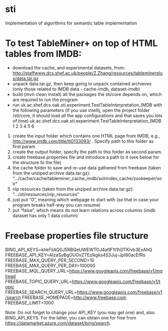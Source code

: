 # sti
Implementation of algorithms for semantic table implementation

# To test TableMiner+ on top of HTML tables from IMDB:
- download the cache, and experimental datasets, from: http://staffwww.dcs.shef.ac.uk/people/Z.Zhang/resources/tableminerplus/data.tar.gz
- unpack data.tar.gz, then keep going to unpack contained archieves (only those related to IMDB data - cache-imdb, dataset-imdb)
- build (mvn clean install) all the packages the sti/core depends on, which are required to run the program
- run uk.ac.shef.dcs.oak.sti.experiment.TestTableInterpretation_IMDB with the following parameters (if you use intellij, open the project folder /sti/core, it should load all the app configurations and that saves you lots of time)
uk.ac.shef.dcs.oak.sti.experiment.TestTableInterpretation_IMDB 1 2 3 4 5 6
 1. create the input folder which contains one HTML page from IMDB, e.g., http://www.imdb.com/title/tt0133093/ . Specify path to this folder as first param 
 2. create the output folder, specify the path to this folder as second param.
 3. create freebase.properties file and introduce a path to it (see below for the structure fo the file)
 4. the cache folder to save and re-use data gathered from freebase (taken from the unziped archive data.tar.gz): “.../cache/cache/tableminer_cache_imdb/solrindex_cache/zookeeper/solr"
 5. nlp resources (taken from the unziped archive data.tar.gz): “…/sti/resources/nlp_resources"
 6. just put “0”, meaning which webpage to start with (so that in case your program breaks half-way you can resume)
 7. put “false”, which means do not learn relations across columns (imdb dataset has only 1 data column)

# Freebase properties file structure
BING_API_KEYS=khkFliAQ0J5RBQeUWEWTOJ4afIF1t1hDTKivb3ExAhQ
FREEBASE_API_KEY=AIzaSyBgOUGvZTEzlkgks4S3Juj-JpI60acEfRs
FREEBASE_MAX_QUERY_PER_SECOND=10
FREEBASE_MAX_QUERY_PER_DAY=100000
FREEBASE_MQL_QUERY_URL=https://www.googleapis.com/freebase/v1/mqlread
FREEBASE_TOPIC_QUERY_URL=https://www.googleapis.com/freebase/v1/topic
FREEBASE_SEARCH_QUERY_URL=https://www.googleapis.com/freebase/v1/search
FREEBASE_HOMEPAGE=http://www.freebase.com
FREEBASE_LIMIT=1000

Note: Do not forget to change your API_KEY (you may get one) and, also BING_API_KEYS. For the latter, you can obtain one for free from https://datamarket.azure.com/dataset/bing/search.

